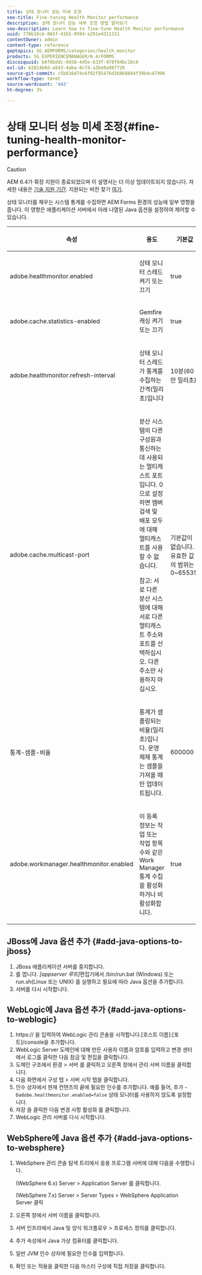 ```yaml
---
title: 상태 모니터 성능 미세 조정
seo-title: Fine-tuning Health Monitor performance
description: 상태 모니터 성능 세부 조정 방법 알아보기
seo-description: Learn how to fine-tune Health Monitor performance
uuid: 770b10cb-065f-41b5-9594-a291e4311151
contentOwner: admin
content-type: reference
geptopics: SG_AEMFORMS/categories/health_monitor
products: SG_EXPERIENCEMANAGER/6.4/FORMS
discoiquuid: b8f8bddc-0d38-4d5e-b33f-978f04bc16c6
exl-id: b2814b0d-e843-4aba-8c74-a3be0a96f726
source-git-commit: c5b816d74c6f02f85476d16868844f39b4c47996
workflow-type: tm+mt
source-wordcount: '443'
ht-degree: 3%

---
```


# 상태 모니터 성능 미세 조정{#fine-tuning-health-monitor-performance}

>[!CAUTION]
>
>AEM 6.4가 확장 지원이 종료되었으며 이 설명서는 더 이상 업데이트되지 않습니다. 자세한 내용은 [기술 지원 기간](https://helpx.adobe.com/kr/support/programs/eol-matrix.html). 지원되는 버전 찾기 [여기](https://experienceleague.adobe.com/docs/).

상태 모니터를 채우는 시스템 통계를 수집하면 AEM Forms 환경의 성능에 일부 영향을 줍니다. 이 영향은 애플리케이션 서버에서 아래 나열된 Java 옵션을 설정하여 제어할 수 있습니다.

<table> 
 <thead> 
  <tr> 
   <th><p>속성</p></th> 
   <th><p>용도</p></th> 
   <th><p>기본값</p></th> 
  </tr> 
 </thead> 
 <tbody>
  <tr> 
   <td><p>adobe.healthmonitor.enabled</p></td> 
   <td><p>상태 모니터 스레드 켜기 또는 끄기</p></td> 
   <td><p>true</p></td> 
  </tr> 
  <tr> 
   <td><p>adobe.cache.statistics-enabled</p></td> 
   <td><p>Gemfire 캐싱 켜기 또는 끄기</p></td> 
   <td><p>true</p></td> 
  </tr> 
  <tr> 
   <td><p>adobe.healthmonitor.refresh-interval</p></td> 
   <td><p>상태 모니터 스레드가 통계를 수집하는 간격(밀리초)입니다</p></td> 
   <td><p>10분(60만 밀리초)</p></td> 
  </tr> 
  <tr> 
   <td><p>adobe.cache.multicast-port</p></td> 
   <td><p>분산 시스템의 다른 구성원과 통신하는 데 사용되는 멀티캐스트 포트입니다. 0으로 설정하면 멤버 검색 및 배포 모두에 대해 멀티캐스트를 사용할 수 없습니다. </p><p>참고: 서로 다른 분산 시스템에 대해 서로 다른 멀티캐스트 주소와 포트를 선택하십시오. 다른 주소만 사용하지 마십시오.</p></td> 
   <td><p>기본값이 없습니다. 유효한 값의 범위는 0~65535.</p></td> 
  </tr> 
  <tr> 
   <td><p>통계-샘플-비율</p></td> 
   <td><p>통계가 샘플링되는 비율(밀리초)입니다. 운영 체제 통계는 샘플을 가져올 때만 업데이트됩니다.</p></td> 
   <td><p>600000</p></td> 
  </tr> 
  <tr> 
   <td><p>adobe.workmanager.healthmonitor.enabled</p></td> 
   <td><p>이 등록 정보는 작업 또는 작업 항목 수와 같은 Work Manager 통계 수집을 활성화하거나 비활성화합니다.</p></td> 
   <td><p>true</p></td> 
  </tr> 
 </tbody> 
</table>

## JBoss에 Java 옵션 추가 {#add-java-options-to-jboss}

1. JBoss 애플리케이션 서버를 중지합니다.
1. 를 엽니다. *[appserver 루트]*&#x200B;편집기에서 /bin/run.bat (Windows) 또는 run.sh(Linux 또는 UNIX) 를 실행하고 필요에 따라 Java 옵션을 추가합니다.
1. 서버를 다시 시작합니다.

## WebLogic에 Java 옵션 추가 {#add-java-options-to-weblogic}

1. https:// 을 입력하여 WebLogic 관리 콘솔을 시작합니다.[호스트 이름]:[포트]/console을 추가합니다.
1. WebLogic Server 도메인에 대해 만든 사용자 이름과 암호를 입력하고 변경 센터에서 로그를 클릭한 다음 잠금 및 편집을 클릭합니다.
1. 도메인 구조에서 환경 > 서버 를 클릭하고 오른쪽 창에서 관리 서버 이름을 클릭합니다.
1. 다음 화면에서 구성 탭 > 서버 시작 탭을 클릭합니다.
1. 인수 상자에서 현재 컨텐츠의 끝에 필요한 인수를 추가합니다. 예를 들어, 추가 - `Dadobe.healthmonitor.enabled=false` 상태 모니터를 사용하지 않도록 설정합니다.
1. 저장 을 클릭한 다음 변경 사항 활성화 를 클릭합니다.
1. WebLogic 관리 서버를 다시 시작합니다.

## WebSphere에 Java 옵션 추가 {#add-java-options-to-websphere}

1. WebSphere 관리 콘솔 탐색 트리에서 응용 프로그램 서버에 대해 다음을 수행합니다.

   (WebSphere 6.x) Server > Application Server 를 클릭합니다.

   (WebSphere 7.x) Server > Server Types > WebSphere Application Server 클릭

1. 오른쪽 창에서 서버 이름을 클릭합니다.
1. 서버 인프라에서 Java 및 양식 워크플로우 > 프로세스 정의를 클릭합니다.
1. 추가 속성에서 Java 가상 컴퓨터를 클릭합니다.
1. 일반 JVM 인수 상자에 필요한 인수를 입력합니다.
1. 확인 또는 적용을 클릭한 다음 마스터 구성에 직접 저장을 클릭합니다.
